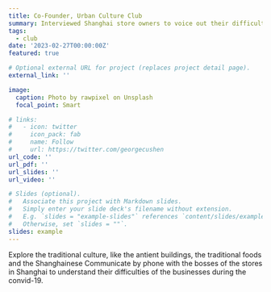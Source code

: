 ```yaml
---
title: Co-Founder, Urban Culture Club
summary: Interviewed Shanghai store owners to voice out their difficulties during the COVID lockdown; organized weekly city walks; grew from 2 to 16 members
tags:
  - club
date: '2023-02-27T00:00:00Z'
featured: true

# Optional external URL for project (replaces project detail page).
external_link: ''

image:
  caption: Photo by rawpixel on Unsplash
  focal_point: Smart

# links:
#   - icon: twitter
#     icon_pack: fab
#     name: Follow
#     url: https://twitter.com/georgecushen
url_code: ''
url_pdf: ''
url_slides: ''
url_video: ''

# Slides (optional).
#   Associate this project with Markdown slides.
#   Simply enter your slide deck's filename without extension.
#   E.g. `slides = "example-slides"` references `content/slides/example-slides.md`.
#   Otherwise, set `slides = ""`.
slides: example
---
```


Explore the traditional culture, like the antient buildings, the traditional foods and the Shanghainese Communicate by phone with the bosses of the stores in Shanghai to understand their difficulties of the businesses during the convid-19.
